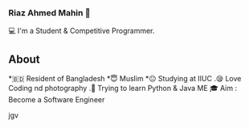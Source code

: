 ### Riaz Ahmed Mahin 👋

💻 I'm a Student & Competitive Programmer.

## About

*🇧🇩 Resident of Bangladesh
*😇 Muslim
*😐 Studying at IIUC 
.😪 Love Coding nd photography
.🐍 Trying to learn Python & Java ME
:mortar_board: Aim : Become a Software Engineer


jgv
